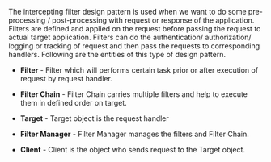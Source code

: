 The intercepting filter design pattern is used when we want to do some pre-processing / post-processing with request or response of the application. Filters are defined and applied on the request before passing the request to actual target application. Filters can do the authentication/ authorization/ logging or tracking of request and then pass the requests to corresponding handlers. Following are the entities of this type of design pattern.

* **Filter** - Filter which will performs certain task prior or after execution of request by request handler.

* **Filter Chain** - Filter Chain carries multiple filters and help to execute them in defined order on target.

* **Target** - Target object is the request handler

* **Filter Manager** - Filter Manager manages the filters and Filter Chain.

* **Client** - Client is the object who sends request to the Target object.
